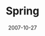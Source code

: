 ---
layout: message
category: message
series: "Seasons"
title: "Spring"
date: 2007-10-27
audio-description: "We�re designed for a certain rhythm. Work, rest, play, change and growth are all part of this rhythm. We feel the reality of this cycle in our bodies and we see it in nature around us. In this series we�ll look at what we can learn about healthy living from the real-time lessons of Fall, Winter, Spring and Summer."
audio: "http://www.crossroads.net/audio/2007/2007_08_Seasons/Seasons_03_Spring_10_28_07_Brian_Tome.mp3"
audio-title: "Spring"
audio-duration: "45&#58;42"
---